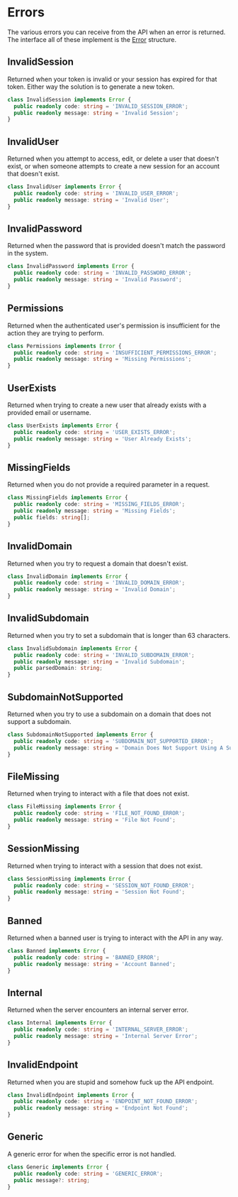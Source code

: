 # Errors

The various errors you can receive from the API when an error is returned. The interface all of these implement is the [Error](/reference/structures/data.md#error) structure.

## InvalidSession

Returned when your token is invalid or your session has expired for that token. Either way the solution is to generate a new token.

```ts
class InvalidSession implements Error {
  public readonly code: string = 'INVALID_SESSION_ERROR';
  public readonly message: string = 'Invalid Session';
}
```

## InvalidUser

Returned when you attempt to access, edit, or delete a user that doesn't exist, or when someone attempts to create a new session for an account that doesn't exist.

```ts
class InvalidUser implements Error {
  public readonly code: string = 'INVALID_USER_ERROR';
  public readonly message: string = 'Invalid User';
}
```

## InvalidPassword

Returned when the password that is provided doesn't match the password in the system.

```ts
class InvalidPassword implements Error {
  public readonly code: string = 'INVALID_PASSWORD_ERROR';
  public readonly message: string = 'Invalid Password';
}
```

## Permissions

Returned when the authenticated user's permission is insufficient for the action they are trying to perform.

```ts
class Permissions implements Error {
  public readonly code: string = 'INSUFFICIENT_PERMISSIONS_ERROR';
  public readonly message: string = 'Missing Permissions';
}
```

## UserExists

Returned when trying to create a new user that already exists with a provided email or username.

```ts
class UserExists implements Error {
  public readonly code: string = 'USER_EXISTS_ERROR';
  public readonly message: string = 'User Already Exists';
}
```

## MissingFields

Returned when you do not provide a required parameter in a request.

```ts
class MissingFields implements Error {
  public readonly code: string = 'MISSING_FIELDS_ERROR';
  public readonly message: string = 'Missing Fields';
  public fields: string[];
}
```

## InvalidDomain

Returned when you try to request a domain that doesn't exist.

```ts
class InvalidDomain implements Error {
  public readonly code: string = 'INVALID_DOMAIN_ERROR';
  public readonly message: string = 'Invalid Domain';
}
```

## InvalidSubdomain

Returned when you try to set a subdomain that is longer than 63 characters.

```ts
class InvalidSubdomain implements Error {
  public readonly code: string = 'INVALID_SUBDOMAIN_ERROR';
  public readonly message: string = 'Invalid Subdomain';
  public parsedDomain: string;
}
```

## SubdomainNotSupported

Returned when you try to use a subdomain on a domain that does not support a subdomain.

```ts
class SubdomainNotSupported implements Error {
  public readonly code: string = 'SUBDOMAIN_NOT_SUPPORTED_ERROR';
  public readonly message: string = 'Domain Does Not Support Using A Subdomain';
}
```

## FileMissing

Returned when trying to interact with a file that does not exist.

```ts
class FileMissing implements Error {
  public readonly code: string = 'FILE_NOT_FOUND_ERROR';
  public readonly message: string = 'File Not Found';
}
```

## SessionMissing

Returned when trying to interact with a session that does not exist.

```ts
class SessionMissing implements Error {
  public readonly code: string = 'SESSION_NOT_FOUND_ERROR';
  public readonly message: string = 'Session Not Found';
}
```

## Banned

Returned when a banned user is trying to interact with the API in any way.

```ts
class Banned implements Error {
  public readonly code: string = 'BANNED_ERROR';
  public readonly message: string = 'Account Banned';
}
```

## Internal

Returned when the server encounters an internal server error.

```ts
class Internal implements Error {
  public readonly code: string = 'INTERNAL_SERVER_ERROR';
  public readonly message: string = 'Internal Server Error';
}
```

## InvalidEndpoint

Returned when you are stupid and somehow fuck up the API endpoint.

```ts
class InvalidEndpoint implements Error {
  public readonly code: string = 'ENDPOINT_NOT_FOUND_ERROR';
  public readonly message: string = 'Endpoint Not Found';
}
```

## Generic

A generic error for when the specific error is not handled.

```ts
class Generic implements Error {
  public readonly code: string = 'GENERIC_ERROR';
  public message?: string;
}
```
